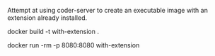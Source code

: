 Attempt at using coder-server to create an executable image with an extension already installed.


docker build -t with-extension .

docker run -rm -p 8080:8080 with-extension